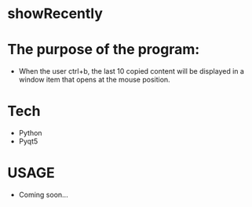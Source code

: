 # showRecently

# The purpose of the program:
- When the user ctrl+b, the last 10 copied content will be displayed in a window item that opens at the mouse position.

# Tech
- Python
- Pyqt5

# USAGE
- Coming soon...
